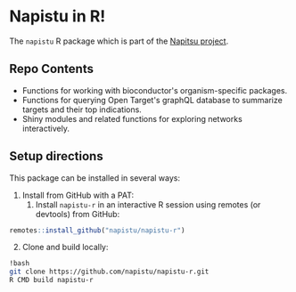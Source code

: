 # Napistu in R!

The `napistu` R package which is part of the [Napitsu project](https://github.com/napistu/napistu).

## Repo Contents

- Functions for working with bioconductor's organism-specific packages.
- Functions for querying Open Target's graphQL database to summarize targets and their top indications.
- Shiny modules and related functions for exploring networks interactively.

## Setup directions

This package can be installed in several ways:

1.  Install from GitHub with a PAT:
    1. Install `napistu-r` in an interactive R session using remotes (or devtools) from GitHub:

```r
remotes::install_github("napistu/napistu-r")
```

2.  Clone and build locally:

```bash
!bash
git clone https://github.com/napistu/napistu-r.git
R CMD build napistu-r
```
